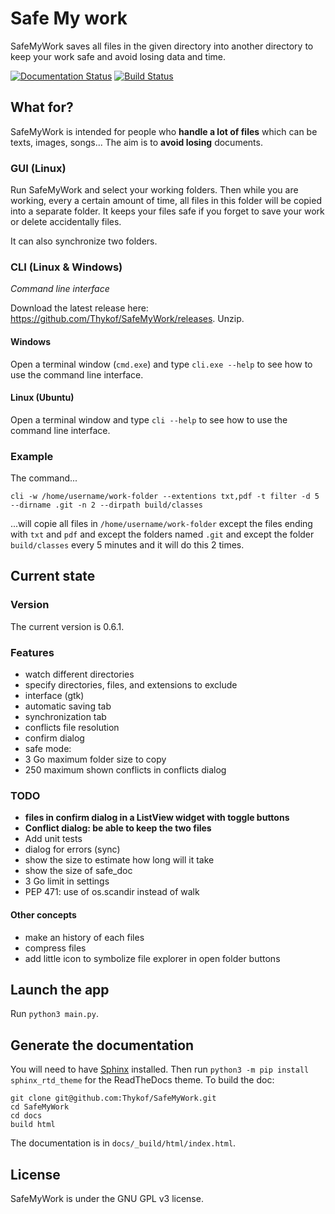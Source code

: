 # Safe My work
SafeMyWork saves all files in the given directory into another directory to keep your work safe and avoid losing data and time.

[![Documentation Status](https://readthedocs.org/projects/safemywork/badge/?version=master)](http://safemywork.readthedocs.io/en/master/?badge=master)
[![Build Status](https://travis-ci.org/Thykof/SafeMyWork.svg?branch=master)](https://travis-ci.org/Thykof/SafeMyWork)

## What for?
SafeMyWork is intended for people who **handle a lot of files** which can be texts, images, songs... The aim is to **avoid losing** documents.

### GUI (Linux)

Run SafeMyWork and select your working folders. Then while you are working, every a certain amount of time, all files in this folder will be copied into a separate folder. It keeps your files safe if you forget to save your work or delete accidentally files.

It can also synchronize two folders.

### CLI (Linux & Windows)

*Command line interface*

Download the latest release here: <https://github.com/Thykof/SafeMyWork/releases>. Unzip.

#### Windows

Open a terminal window (`cmd.exe`) and type `cli.exe --help` to see how to use the command line interface.


#### Linux (Ubuntu)

Open a terminal window and type `cli --help` to see how to use the command line interface.

### Example

The command...

    cli -w /home/username/work-folder --extentions txt,pdf -t filter -d 5 --dirname .git -n 2 --dirpath build/classes

...will copie all files in `/home/username/work-folder` except the files ending with `txt` and `pdf`
and except the folders named `.git` and except the folder `build/classes` every 5 minutes and it will do this 2 times.

## Current state

### Version
The current version is 0.6.1.

### Features
 - watch different directories
 - specify directories, files, and extensions to exclude
 - interface (gtk)
 - automatic saving tab
 - synchronization tab
  - conflicts file resolution
  - confirm dialog
 - safe mode:
  - 3 Go maximum  folder size to copy
  - 250 maximum shown conflicts in conflicts dialog

### TODO
 - **files in confirm dialog in a ListView widget with toggle buttons**
 - **Conflict dialog: be able to keep the two files**
 - Add unit tests
 - dialog for errors (sync)
 - show the size to estimate how long will it take
 - show the size of safe_doc
 - 3 Go limit in settings
 - PEP 471: use of os.scandir instead of walk

#### Other concepts
 - make an history of each files
 - compress files
 - add little icon to symbolize file explorer in open folder buttons

## Launch the app
Run `python3 main.py`.

## Generate the documentation
You will need to have [Sphinx](http://sphinx-doc.org/) installed.
Then run `python3 -m pip install sphinx_rtd_theme` for the ReadTheDocs theme.
To build the doc:

	git clone git@github.com:Thykof/SafeMyWork.git
	cd SafeMyWork
	cd docs
	build html

The documentation is in `docs/_build/html/index.html`.

## License
SafeMyWork is under the GNU GPL v3 license.
